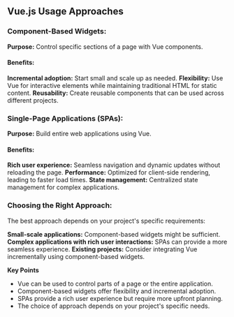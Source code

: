 ## Vue.js Usage Approaches

### Component-Based Widgets:

**Purpose:** Control specific sections of a page with Vue components.

#### Benefits:

**Incremental adoption:** Start small and scale up as needed.
**Flexibility:** Use Vue for interactive elements while maintaining traditional HTML for static content.
**Reusability:** Create reusable components that can be used across different projects.

### Single-Page Applications (SPAs):

**Purpose:** Build entire web applications using Vue.

#### Benefits:

**Rich user experience:** Seamless navigation and dynamic updates without reloading the page.
**Performance:** Optimized for client-side rendering, leading to faster load times.
**State management:** Centralized state management for complex applications.

### Choosing the Right Approach:

The best approach depends on your project's specific requirements:

**Small-scale applications:** Component-based widgets might be sufficient.
**Complex applications with rich user interactions:** SPAs can provide a more seamless experience.
**Existing projects:** Consider integrating Vue incrementally using component-based widgets.

**Key Points**

- Vue can be used to control parts of a page or the entire application.
- Component-based widgets offer flexibility and incremental adoption.
- SPAs provide a rich user experience but require more upfront planning.
- The choice of approach depends on your project's specific needs.